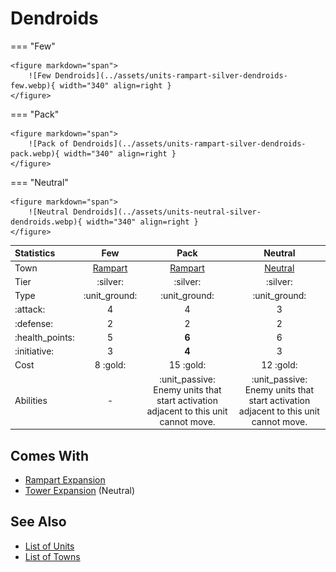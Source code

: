 # Dendroids

=== "Few"

    <figure markdown="span">
        ![Few Dendroids](../assets/units-rampart-silver-dendroids-few.webp){ width="340" align=right }
    </figure>

=== "Pack"

    <figure markdown="span">
        ![Pack of Dendroids](../assets/units-rampart-silver-dendroids-pack.webp){ width="340" align=right }
    </figure>

=== "Neutral"

    <figure markdown="span">
        ![Neutral Dendroids](../assets/units-neutral-silver-dendroids.webp){ width="340" align=right }
    </figure>


| Statistics | Few | Pack | Neutral |
| :--- | :---: | :---: | :---: |
| Town | [Rampart](../towns/rampart.md) | [Rampart](../towns/rampart.md) | [Neutral](../towns/neutral.md) |
| Tier | :silver: | :silver: | :silver: |
| Type | :unit_ground: | :unit_ground: | :unit_ground: |
| :attack: | 4 | 4 | 3 |
| :defense: | 2 | 2 | 2 |
| :health_points: | 5 | **6** | 6 |
| :initiative: | 3 | **4** | 3 |
| Cost | 8 :gold: | 15 :gold: | 12 :gold: |
| Abilities | - | :unit_passive: Enemy units that start activation adjacent to this unit cannot move. | :unit_passive: Enemy units that start activation adjacent to this unit cannot move. |


## Comes With

- [Rampart Expansion](../content/rampart_expansion.md)
- [Tower Expansion](../content/tower_expansion.md) (Neutral)


## See Also

- [List of Units](index.md)
- [List of Towns](../towns/index.md)